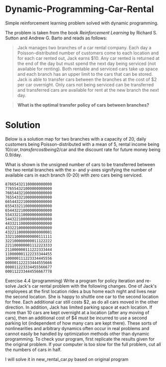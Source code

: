 # Dynamic-Programming-Car-Rental
Simple reinforcement learning problem solved with dynamic programming.

The problem is taken from the book *Reinforcement Learning* by Richard S. Sutton and Andrew G. Barto and reads as follows:

> Jack manages two branches of a car rental company. Each day a Poisson-distributed number of customers come to each location and for each car rented out, Jack earns $10. Any car rented is returned at the end of the day but must spend the next day being serviced (not available for renting). Both rentable and serviced cars take up space and each branch has an upper limit to the cars that can be stored. Jack is able to transfer cars between the branches at the cost of $2 per car overnight. Only cars not being serviced can be transferred and transferred cars are available for rent at the new branch the next day.

> **What is the optimal transfer policy of cars between branches?**

Solution
========

Below is a solution map for two branches with a capacity of 20, daily customers being Poisson-distributed with a mean of 5, rental income being $10/car, transfer cost being 2$/car and the discount rate for future money being 0.9/day.

What is shown is the unsigned number of cars to be transferred between the two rental branches with the x- and y-axes signifying the number of available cars in each branch (0-20) with zero cars being serviced.
```
876654321100000000000
776554321000000000000
766544321000000000000
765543321000000000000
665443221000000000000
655433211000000000000
654432210000000000000
554332110000000000000
544322100000000000000
443321100000000000000
433221000000000000000
432211000000000000001
332110000000000111111
322100000000011122222
221100000001112223333
211000000111222333444
110000001122233344455
100000111223334445556
000001122233444555666
000011223334455566677
000112233444556667778
```


Exercise 4.4 (programming)   Write a program for policy iteration and re-solve Jack's car rental problem with the following changes. One of Jack's employees at the first location rides a bus home each night and lives near the second location. She is happy to shuttle one car to the second location for free. Each additional car still costs $2, as do all cars moved in the other direction. In addition, Jack has limited parking space at each location. If more than 10 cars are kept overnight at a location (after any moving of cars), then an additional cost of $4 must be incurred to use a second parking lot (independent of how many cars are kept there). These sorts of nonlinearities and arbitrary dynamics often occur in real problems and cannot easily be handled by optimization methods other than dynamic programming. To check your program, first replicate the results given for the original problem. If your computer is too slow for the full problem, cut all the numbers of cars in half.

I will solve it in new_rental_car.py based on original program
